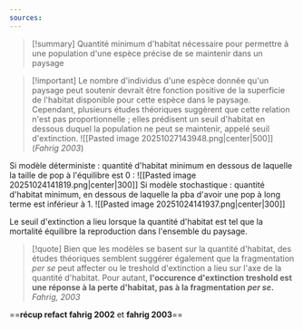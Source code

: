 ```yaml
---
sources:
---
```

>[!summary] Quantité minimum d'habitat nécessaire pour permettre à une population d'une espèce précise de se maintenir dans un paysage

>[!important] Le nombre d'individus d'une espèce donnée qu'un paysage peut soutenir devrait être fonction positive de la superficie de l'habitat disponible pour cette espèce dans le paysage. Cependant, plusieurs études théoriques suggèrent que cette relation n'est pas proportionnelle ; elles prédisent un seuil d'habitat en dessous duquel la population ne peut se maintenir, appelé seuil d'extinction.
![[Pasted image 20251027143948.png|center|500]]
(*Fahrig 2003*)


Si modèle déterministe : quantité d'habitat minimum en dessous de laquelle la taille de pop à l'équilibre est 0 :
![[Pasted image 20251024141819.png|center|300]]
Si modèle stochastique : quantité d'habitat minimum, en dessous de laquelle la pba d'avoir une pop à long terme est inférieur à 1.
![[Pasted image 20251024141937.png|center|300]]

Le seuil d'extinction a lieu lorsque la quantité d'habitat est tel que la mortalité équilibre la reproduction dans l'ensemble du paysage.

>[!quote] Bien que les modèles se basent sur la quantité d'habitat, des études théoriques semblent suggérer également que la fragmentation *per se* peut affecter ou le treshold d'extinction a lieu sur l'axe de la quantité d'habitat. Pour autant, **l'occurence d'extinction treshold est une réponse à la perte d'habitat, pas à la fragmentation *per se*.**
>*Fahrig, 2003*




==**récup refact fahrig 2002** et **fahrig 2003**==




